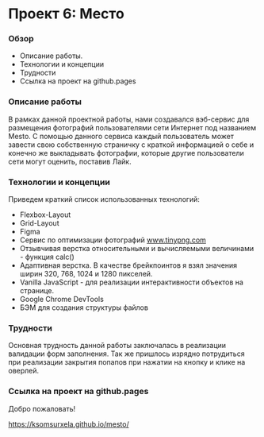 # Проект 6: Место

### **Обзор**

* Описание работы.
* Технологии и концепции
* Трудности
* Ссылка на проект на github.pages

### **Описание работы**

В рамках данной проектной работы, нами создавался вэб-сервис для размещения фотографий пользователями сети Интернет под названием Mesto. С помощью данного сервиса каждый пользователь может завести свою собственную страничку с краткой информацией о себе и конечно же выкладывать фотографии, которые другие пользователи сети могут оценить, поставив Лайк. 

### **Технологии и концепции**

Приведем краткий список использованных технологий:

* Flexbox-Layout
* Grid-Layout
* Figma
* Сервис по оптимизации фотографий www.tinypng.com
* Отзывчивая верстка относительными и вычисляемыми величинами - функция calc()
* Адаптивная верстка. В качестве брейкпоинтов я взял значения ширин 320, 768, 1024 и 1280 пикселей.
* Vanilla JavaScript - для реализации интерактивности объектов на странице.
* Google Chrome DevTools
* БЭМ для создания структуры файлов

### **Трудности**

Основная трудность данной работы заключалась в реализации валидации форм заполнения. 
Так же пришлось изрядно потрудиться при реализации закрытия попапов при нажатии на кнопку и клике на оверлей. 

### **Ссылка на проект на github.pages**

Добро пожаловать! 

https://ksomsurxela.github.io/mesto/



